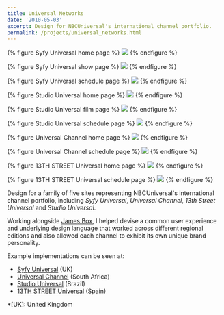 ```yaml
---
title: Universal Networks
date: '2010-05-03'
excerpt: Design for NBCUniversal's international channel portfolio.
permalink: /projects/universal_networks.html
---
```

{% figure Syfy Universal home page %}
![](/assets/images/projects/universal_networks/0.jpg)
{% endfigure %}

{% figure Syfy Universal show page %}
![](/assets/images/projects/universal_networks/1.jpg)
{% endfigure %}

{% figure Syfy Universal schedule page %}
![](/assets/images/projects/universal_networks/2.jpg)
{% endfigure %}

{% figure Studio Universal home page %}
![](/assets/images/projects/universal_networks/3.jpg)
{% endfigure %}

{% figure Studio Universal film page %}
![](/assets/images/projects/universal_networks/4.jpg)
{% endfigure %}

{% figure Studio Universal schedule page %}
![](/assets/images/projects/universal_networks/5.jpg)
{% endfigure %}

{% figure Universal Channel home page %}
![](/assets/images/projects/universal_networks/6.jpg)
{% endfigure %}

{% figure Universal Channel schedule page %}
![](/assets/images/projects/universal_networks/7.jpg)
{% endfigure %}

{% figure 13TH STREET Universal home page %}
![](/assets/images/projects/universal_networks/8.jpg)
{% endfigure %}

{% figure 13TH STREET Universal schedule page %}
![](/assets/images/projects/universal_networks/9.jpg)
{% endfigure %}

Design for a family of five sites representing NBCUniversal's international channel portfolio, including <cite>Syfy Universal</cite>, <cite>Universal Channel</cite>, <cite>13th Street Universal</cite> and <cite>Studio Universal</cite>.

Working alongside [James Box][1], I helped devise a common user experience and underlying design language that worked across different regional editions and also allowed each channel to exhibit its own unique brand personality.

Example implementations can be seen at:

* [Syfy Universal][2] (UK)
* [Universal Channel][3] (South Africa)
* [Studio Universal][4] (Brazil)
* [13TH STREET Universal][5] (Spain)

[1]: http://clearleft.com/is/james-box/
[2]: http://syfy.co.uk/
[3]: http://universalchannel.co.za/
[4]: http://br.studiouniversal.com/
[5]: http://calle13universal.es/

*[UK]: United Kingdom